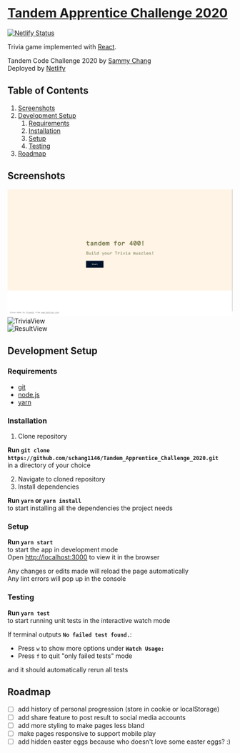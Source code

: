 # [Tandem Apprentice Challenge 2020](https://triviaintandem.netlify.app/)

[![Netlify Status](https://api.netlify.com/api/v1/badges/cc45894e-883f-49e9-908e-b481c1972d96/deploy-status)](https://app.netlify.com/sites/triviaintandem/deploys)

Trivia game implemented with [React](https://reactjs.org/).

Tandem Code Challenge 2020 by [Sammy Chang](https://github.com/schang1146)  
Deployed by [Netlify](https://www.netlify.com/)

## Table of Contents

1. [Screenshots](#Screenshots)
2. [Development Setup](#Development-Setup)
    1. [Requirements](#Requirements)
    2. [Installation](#Installation)
    3. [Setup](#Setup)
    4. [Testing](#Testing)
3. [Roadmap](#Roadmap)

## Screenshots

![LandingView](https://raw.githubusercontent.com/schang1146/Tandem_Apprentice_Challenge_2020/main/src/assets/screenshots/LandingView.PNG)  
![TriviaView](./src/assets/TriviaView.PNG)  
![ResultView](./src/assets/ResultView.PNG)

## Development Setup

### Requirements

-   [git](https://git-scm.com/downloads)
-   [node.js](https://nodejs.org/en/download/)
-   [yarn](https://yarnpkg.com/getting-started/install)

### Installation

1. Clone repository

**Run `git clone https://github.com/schang1146/Tandem_Apprentice_Challenge_2020.git`**  
in a directory of your choice

2. Navigate to cloned repository
3. Install dependencies

**Run `yarn` or `yarn install`**  
to start installing all the dependencies the project needs

### Setup

**Run `yarn start`**  
to start the app in development mode  
Open [http://localhost:3000](http://localhost:3000) to view it in the browser

Any changes or edits made will reload the page automatically  
Any lint errors will pop up in the console

### Testing

**Run `yarn test`**  
to start running unit tests in the interactive watch mode

If terminal outputs **`No failed test found.`**:

-   Press `w` to show more options under **`Watch Usage:`**
-   Press `f` to quit "only failed tests" mode

and it should automatically rerun all tests

## Roadmap

-   [ ] add history of personal progression (store in cookie or localStorage)
-   [ ] add share feature to post result to social media accounts
-   [ ] add more styling to make pages less bland
-   [ ] make pages responsive to support mobile play
-   [ ] add hidden easter eggs because who doesn't love some easter eggs? :)
